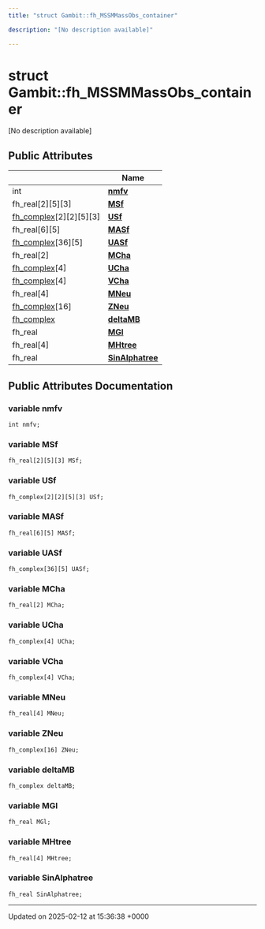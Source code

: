 ```yaml
---
title: "struct Gambit::fh_MSSMMassObs_container"

description: "[No description available]"

---
```


# struct Gambit::fh_MSSMMassObs_container



[No description available]

## Public Attributes

|                | Name           |
| -------------- | -------------- |
| int | **[nmfv](/documentation/code/classes/structgambit_1_1fh__mssmmassobs__container/#variable-nmfv)**  |
| fh_real[2][5][3] | **[MSf](/documentation/code/classes/structgambit_1_1fh__mssmmassobs__container/#variable-msf)**  |
| [fh_complex](/documentation/code/classes/classgambit_1_1fcomplext/)[2][2][5][3] | **[USf](/documentation/code/classes/structgambit_1_1fh__mssmmassobs__container/#variable-usf)**  |
| fh_real[6][5] | **[MASf](/documentation/code/classes/structgambit_1_1fh__mssmmassobs__container/#variable-masf)**  |
| [fh_complex](/documentation/code/classes/classgambit_1_1fcomplext/)[36][5] | **[UASf](/documentation/code/classes/structgambit_1_1fh__mssmmassobs__container/#variable-uasf)**  |
| fh_real[2] | **[MCha](/documentation/code/classes/structgambit_1_1fh__mssmmassobs__container/#variable-mcha)**  |
| [fh_complex](/documentation/code/classes/classgambit_1_1fcomplext/)[4] | **[UCha](/documentation/code/classes/structgambit_1_1fh__mssmmassobs__container/#variable-ucha)**  |
| [fh_complex](/documentation/code/classes/classgambit_1_1fcomplext/)[4] | **[VCha](/documentation/code/classes/structgambit_1_1fh__mssmmassobs__container/#variable-vcha)**  |
| fh_real[4] | **[MNeu](/documentation/code/classes/structgambit_1_1fh__mssmmassobs__container/#variable-mneu)**  |
| [fh_complex](/documentation/code/classes/classgambit_1_1fcomplext/)[16] | **[ZNeu](/documentation/code/classes/structgambit_1_1fh__mssmmassobs__container/#variable-zneu)**  |
| [fh_complex](/documentation/code/classes/classgambit_1_1fcomplext/) | **[deltaMB](/documentation/code/classes/structgambit_1_1fh__mssmmassobs__container/#variable-deltamb)**  |
| fh_real | **[MGl](/documentation/code/classes/structgambit_1_1fh__mssmmassobs__container/#variable-mgl)**  |
| fh_real[4] | **[MHtree](/documentation/code/classes/structgambit_1_1fh__mssmmassobs__container/#variable-mhtree)**  |
| fh_real | **[SinAlphatree](/documentation/code/classes/structgambit_1_1fh__mssmmassobs__container/#variable-sinalphatree)**  |

## Public Attributes Documentation

### variable nmfv

```
int nmfv;
```


### variable MSf

```
fh_real[2][5][3] MSf;
```


### variable USf

```
fh_complex[2][2][5][3] USf;
```


### variable MASf

```
fh_real[6][5] MASf;
```


### variable UASf

```
fh_complex[36][5] UASf;
```


### variable MCha

```
fh_real[2] MCha;
```


### variable UCha

```
fh_complex[4] UCha;
```


### variable VCha

```
fh_complex[4] VCha;
```


### variable MNeu

```
fh_real[4] MNeu;
```


### variable ZNeu

```
fh_complex[16] ZNeu;
```


### variable deltaMB

```
fh_complex deltaMB;
```


### variable MGl

```
fh_real MGl;
```


### variable MHtree

```
fh_real[4] MHtree;
```


### variable SinAlphatree

```
fh_real SinAlphatree;
```


-------------------------------

Updated on 2025-02-12 at 15:36:38 +0000